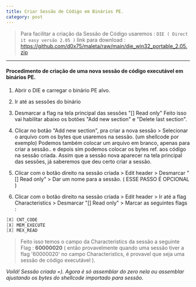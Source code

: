 ```yaml
---
title: Criar Sessão de Código em Binários PE.
category: post
---
```


>Para facilitar a criação da Sessão de Código usaremos :
``DIE ( Direct it easy versão 2.05 )``
link para download :
https://github.com/d0x75/maleta/raw/main/die_win32_portable_2.05.zip

---


#### Procedimento de criação de uma nova sessão de código executável em binários PE.


1. Abrir o DIE e carregar o binário PE alvo. 

2. Ir até as sessões do binário

3. Desmarcar a flag na tela principal das sessões  "[] Read only"
Feito isso vai habilitar abaixo os botões "Add new section" e "Delete last section".

4. Clicar no botão "Add new section", pra criar a nova sessão > Selecionar o arquivo com os bytes que usaremos na sessão. (um shellcode por exemplo)
Podemos também colocar um arquivo em branco, apenas para criar a sessão.. e depois sim podemos colocar os bytes ref. aos código na sessão criada.
Assim que a sessão nova aparecer na tela principal das sessões, já saberemos que deu certo criar a sessão.

5. Clicar com o botão direito na sessão criada > Edit header > Desmarcar "[] Read only" > Dar um nome para a sessão. ( ESSE PASSO É OPCIONAL )

6. Clicar com o botão direito na sessão criada > Edit header > Ir até a flag Characteristics > Desmarcar "[] Read only" > Marcar as seguintes flags :

```c++
[X] CNT_CODE 
[X] MEM_EXECUTE
[X] MEX_READ
```

> Feito isso temos o campo da Characteristics da sessão a seguinte Flag :  **60000020** 
( então provavelmente quando uma sessão tiver a flag '60000020' no campo Characteristics, é provavel que seja uma
sessão de código executável ).


_Voilá! Sessão criada =). Agora é só assemblar do zero nela ou assemblar ajustando os bytes do shellcode importado para sessão_.